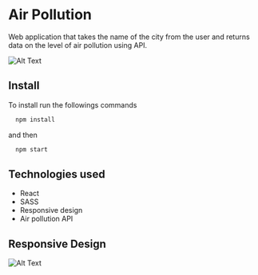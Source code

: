
# Air Pollution

Web application that takes the name of the city from the user and returns data on the level of air pollution using API.

![Alt Text](https://media.giphy.com/media/v1.Y2lkPTc5MGI3NjExYmVkYWU0ODYyOWJlZGNkNjRmOTRiZDJlODY0MTc5YWRhOTczMGQwMSZjdD1n/Br99SNJdFF20UgdiJB/giphy.gif)

## Install

To install run the followings commands

```bash
  npm install
```
and then

```bash
  npm start
```

## Technologies used

- React
- SASS
- Responsive design
- Air pollution API
## Responsive Design

![Alt Text](https://media.giphy.com/media/v1.Y2lkPTc5MGI3NjExOGRvdHJhbWU1dWtna2d4eGttaDYxYWRuNHJlY3VlOHUxZzMxcGNlYyZlcD12MV9pbnRlcm5hbF9naWZfYnlfaWQmY3Q9Zw/LGc1ghnh4BnmRotxKb/giphy-downsized-large.gif)
